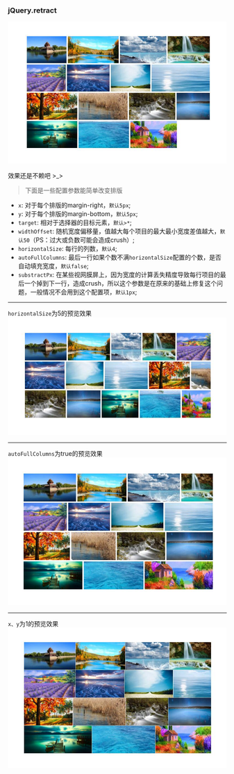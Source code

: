 ### jQuery.retract

![效果图](test/result/result.jpg)

效果还是不赖吧 >_>

> 下面是一些配置参数能简单改变排版

* `x`: 对于每个排版的margin-right，`默认5px`;
* `y`: 对于每个排版的margin-bottom，`默认5px`;
* `target`: 相对于选择器的目标元素，`默认>*`;
* `widthOffset`: 随机宽度偏移量，值越大每个项目的最大最小宽度差值越大，`默认50`（PS：过大或负数可能会造成crush）;
* `horizontalSize`: 每行的列数，`默认4`;
* `autoFullColumns`: 最后一行如果个数不满`horizontalSize`配置的个数，是否自动填充宽度，`默认false`;
* `substractPx`: 在某些视网膜屏上，因为宽度的计算丢失精度导致每行项目的最后一个掉到下一行，造成crush，所以这个参数是在原来的基础上修复这个问题，一般情况不会用到这个配置项，`默认1px`;

***
`horizontalSize`为5的预览效果
![效果图](test/result/result2.jpg)
***
`autoFullColumns`为true的预览效果
![效果图](test/result/result3.jpg)
***
`x、y`为1的预览效果
![效果图](test/result/result4.jpg)